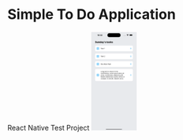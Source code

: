 # **Simple To Do Application**
React Native Test Project
<img src="assets/screenshots/ios-app.png" height="200">